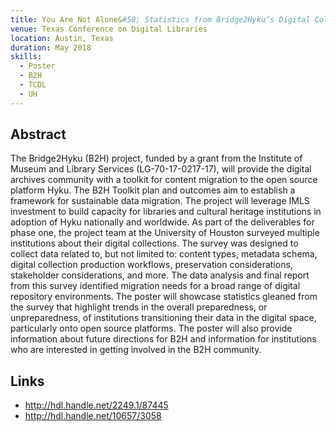 ```yaml
---
title: You Are Not Alone&#58; Statistics from Bridge2Hyku’s Digital Collections Environment Data Collection Survey
venue: Texas Conference on Digital Libraries
location: Austin, Texas
duration: May 2018
skills:
  - Poster
  - B2H
  - TCDL
  - UH
---
```


Abstract
-------

The Bridge2Hyku (B2H) project, funded by a grant from the Institute of Museum and Library Services (LG-70-17-0217-17), will provide the digital archives community with a toolkit for content migration to the open source platform Hyku. The B2H Toolkit plan and outcomes aim to establish a framework for sustainable data migration. The project will leverage IMLS investment to build capacity for libraries and cultural heritage institutions in adoption of Hyku nationally and worldwide. As part of the deliverables for phase one, the project team at the University of Houston surveyed multiple institutions about their digital collections. The survey was designed to collect data related to, but not limited to: content types, metadata schema, digital collection production workflows, preservation considerations, stakeholder considerations, and more. The data analysis and final report from this survey identified migration needs for a broad range of digital repository environments. The poster will showcase statistics gleaned from the survey that highlight trends in the overall preparedness, or unpreparedness, of institutions transitioning their data in the digital space, particularly onto open source platforms. The poster will also provide information about future directions for B2H and information for institutions who are interested in getting involved in the B2H community.


Links
----------

* <http://hdl.handle.net/2249.1/87445>
* <http://hdl.handle.net/10657/3058>
